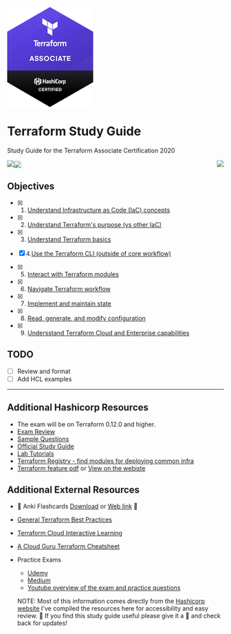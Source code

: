 
<img align="center" src="tf-logo.png">

# Terraform Study Guide
Study Guide for the Terraform Associate Certification 2020

<img align="left" src="https://img.shields.io/github/last-commit/ari-hacks/terraform-study-guide/master?style=for-the-badge">

<img align="center" src="https://img.shields.io/github/license/ari-hacks/terraform-study-guide?style=for-the-badge">

<img align="right" src="https://img.shields.io/github/repo-size/ari-hacks/terraform-study-guide?style=for-the-badge">



## Objectives 

  - [x] 1. [Understand Infrastructure as Code (IaC) concepts](/Objective%201%20&%202/Iac.md)

  - [x] 2. [Understand Terraform's purpose (vs other IaC)](/Objective%201%20&%202/Iac.md)

  - [x] 3. [Understand Terraform basics](/Objective%203/terraform-basics.md)
  - [x] 4.[Use the Terraform CLI (outside of core workflow)](/Objective%204/terraform-cli.md)
  - [x] 5. [Interact with Terraform modules](/Objective%205/modules.md)
  - [x] 6. [Navigate Terraform workflow](/Objective%206/workflow.md)
  - [x] 7. [Implement and maintain state](/Objective%207/manage-state.md)
  - [x] 8. [Read, generate, and modify configuration](/Objective%208/hcl-features.md)
  - [x] 9. [Undersstand Terraform Cloud and Enterprise capabilities](/Objective%209/cloud-and-enterprise.md)

## TODO 
 - [ ] Review and format 
 - [ ] Add HCL examples
-------------------------------

## Additional Hashicorp Resources
- The exam will be on Terraform 0.12.0 and higher. 
- [Exam Review](https://learn.hashicorp.com/terraform/certification/terraform-associate-review)
- [Sample Questions](/Sample%20Questions%20/Question-Answer.md)
- [Official Study Guide](https://learn.hashicorp.com/tutorials/terraform/associate-study)
- [Lab Tutorials](https://learn.hashicorp.com/tutorials/terraform/infrastructure-as-code?in=terraform/aws-get-started)
- [Terraform Registry - find modules for deploying common infra](https://registry.terraform.io/)
- [Terraform feature pdf](/tf-feature-table.pdf) or [View on the webiste](https://www.hashicorp.com/products/terraform/pricing/)
  
## Additional External Resources
- 🌟 Anki Flashcards [Download](/anki/) or [Web link](https://ankiweb.net/shared/info/180398604) 🌟
- [General Terraform Best Practices](https://www.terraform-best-practices.com/)
- [Terraform Cloud Interactive Learning](https://www.katacoda.com/courses/terraform)
- [A Cloud Guru Terraform Cheatsheet](https://res.cloudinary.com/acloud-guru/image/fetch/c_thumb,f_auto,q_auto/https://acg-wordpress-content-production.s3.us-west-2.amazonaws.com/app/uploads/2020/11/terraform-cheatsheet-from-ACG.pdf)
- Practice Exams 
  - [Udemy](https://www.udemy.com/course/hashicorp-certified-terraform-associate-2020-practice-exam/)
  - [Medium](https://medium.com/bb-tutorials-and-thoughts/250-practice-questions-for-terraform-associate-certification-7a3ccebe6a1a)
  - [Youtube overview of the exam and practice questions](https://www.youtube.com/watch?v=vhZEdqlXlSs&list=PL5VXZTK6spA2HF5Kf0rI9RDRHF9Hopffr)


  NOTE: Most of this information comes directly from the [Hashicorp website](https://learn.hashicorp.com/terraform/certification/terraform-associate-study-guide) I've compiled the resources here for accessibility and easy review. 🙂 If you find this study guide useful please give it a 🌟 and check back for updates! 
